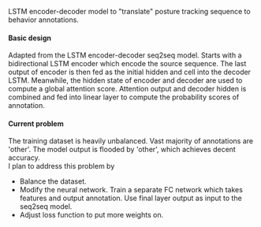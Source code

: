 LSTM encoder-decoder model to "translate" posture tracking sequence to behavior annotations.  
#### Basic design
Adapted from the LSTM encoder-decoder seq2seq model. Starts with a bidirectional LSTM encoder which encode the source sequence. The last output of encoder is then fed as the initial hidden and cell into the decoder LSTM. Meanwhile, the hidden state of encoder and decoder are used to compute a global attention score. Attention output and decoder hidden is combined and fed into linear layer to compute the probability scores of annotation. 

#### Current problem
The training dataset is heavily unbalanced. Vast majority of annotations are 'other'. The model output is flooded by 'other', which achieves decent accuracy.  
I plan to address this problem by  
* Balance the dataset.
* Modify the neural network. Train a separate FC network which takes features and output annotation. Use final layer output as input to the seq2seq model. 
* Adjust loss function to put more weights on. 